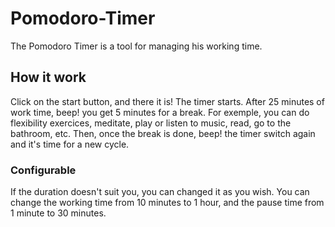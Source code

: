 # Pomodoro-Timer

The Pomodoro Timer is a tool for managing his working time.

## How it work

Click on the start button, and there it is! The timer starts. After 25 minutes of work time, beep! you get 5 minutes for a break. For exemple, you can do flexibility exercices, meditate, play or listen to music, read, go to the bathroom, etc. Then, once the break is done, beep! the timer switch again and it's time for a new cycle.

### Configurable

If the duration doesn't suit you, you can changed it as you wish. You can change the working time from 10 minutes to 1 hour, and the pause time from 1 minute to 30 minutes.
